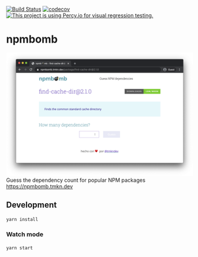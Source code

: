 [![Build Status](https://dev.azure.com/tmkndev/npmbomb/_apis/build/status/tmkn.npmbomb?branchName=master)](https://dev.azure.com/tmkndev/npmbomb/_build/latest?definitionId=2&branchName=master)
[![codecov](https://codecov.io/gh/tmkn/npmbomb/branch/master/graph/badge.svg)](https://codecov.io/gh/tmkn/npmbomb)
[![This project is using Percy.io for visual regression testing.](https://percy.io/static/images/percy-badge.svg)](https://percy.io/tmkn/npmbomb)

# npmbomb
![npmbomb screenshot](npmbomb.png)
Guess the dependency count for popular NPM packages
https://npmbomb.tmkn.dev

## Development
`yarn install`
### Watch mode
`yarn start`